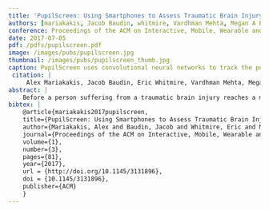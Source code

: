 ```yaml
---
title: 'PupilScreen: Using Smartphones to Assess Traumatic Brain Injury'
authors: [mariakakis, Jacob Baudin, whitmire, Vardhman Mehta, Megan A Banks, Anthony Law, Lynn McGrath, patel]
conference: Proceedings of the ACM on Interactive, Mobile, Wearable and Ubiquitous Technologies (IMWUT), 2017
date: 2017-07-05
pdf: /pdfs/pupilscreen.pdf
image: /images/pubs/pupilscreen.jpg
thumbnail: /images/pubs/pupilscreen_thumb.jpg
caption: PupilScreen uses convolutional neural networks to track the pupillary light reflex (PLR)
 citation: |
     Alex Mariakakis, Jacob Baudin, Eric Whitmire, Vardhman Mehta, Megan A. Banks, Anthony Law, Lynn McGrath, and Shwetak N. Patel. (2017). PupilScreen: Using Smartphones to Assess Traumatic Brain Injury. Proceedings of the ACM on Interactive, Mobile, Wearable and Ubiquitous Technologies, 1(3), 81. DOI: https://doi.org/10.1145/3131896
abstract: |
    Before a person suffering from a traumatic brain injury reaches a medical facility, measuring their pupillary light reflex (PLR) is one of the few quantitative measures a clinician can use to predict their outcome. We propose PupilScreen, a smartphone app and accompanying 3D-printed box that combines the repeatability, accuracy, and precision of a clinical device with the ubiquity and convenience of the penlight test that clinicians regularly use in emergency situations. The PupilScreen app stimulates the patient’s eyes using the smartphone’s flash and records the response using the camera. The PupilScreen box, akin to a head-mounted virtual reality display, controls the eyes’ exposure to light. The recorded video is processed using convolutional neural networks that track the pupil diameter over time, allowing for the derivation of clinically relevant measures. We tested two different network architectures and found that a fully convolutional neural network was able to track pupil diameter with a median error of 0.30 mm. We also conducted a pilot clinical evaluation with six patients who had suffered a TBI and found that clinicians were almost perfect when separating unhealthy pupillary light reflexes from healthy ones using PupilScreen alone.
bibtex: |
    @article{mariakakis2017pupilscreen,
    title={PupilScreen: Using Smartphones to Assess Traumatic Brain Injury},
    author={Mariakakis, Alex and Baudin, Jacob and Whitmire, Eric and Mehta, Vardhman and Banks, Megan A and Law, Anthony and McGrath, Lynn and Patel, Shwetak N},
    journal={Proceedings of the ACM on Interactive, Mobile, Wearable and Ubiquitous Technologies},
    volume={1},
    number={3},
    pages={81},
    year={2017},
    url = {http://doi.org/10.1145/3131896},
    doi = {10.1145/3131896},
    publisher={ACM}
    }
---
```

